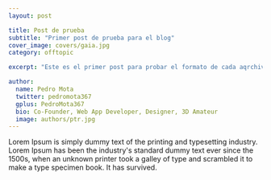 ```yaml
---
layout: post

title: Post de prueba
subtitle: "Primer post de prueba para el blog"
cover_image: covers/gaia.jpg
category: offtopic

excerpt: "Este es el primer post para probar el formato de cada aqrchivo, lalalalala para seguir leyendo clic al titulo"

author:
  name: Pedro Mota
  twitter: pedromota367
  gplus: PedroMota367 
  bio: Co-Founder, Web App Developer, Designer, 3D Amateur
  image: authors/ptr.jpg
---
```


Lorem Ipsum is simply dummy text of the printing and typesetting industry. Lorem Ipsum has been the industry's standard dummy text ever since the 1500s, when an unknown printer took a galley of type and scrambled it to make a type specimen book. It has survived.
